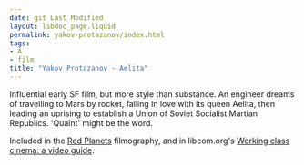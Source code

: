 ```yaml
---
date: git Last Modified
layout: libdoc_page.liquid
permalink: yakov-protazanov/index.html
tags:
- A
- film
title: "Yakov Protazanov - Aelita"
---
```


Influential early SF film, but more style than substance. An engineer dreams of travelling to Mars by rocket, falling in love with its queen Aelita, then leading an uprising to establish a Union of Soviet Socialist Martian Republics. 'Quaint' might be the word.

Included in the <a href="biblio.htm#Red Planets">Red Planets</a> filmography, and in libcom.org's <a href="https://libcom.org/library/working-class-cinema-video-guide">Working class cinema: a video guide</a>.